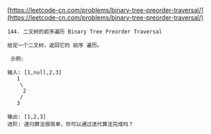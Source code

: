 [https://leetcode-cn.com/problems/binary-tree-preorder-traversal/](https://leetcode-cn.com/problems/binary-tree-preorder-traversal/)

```
144. 二叉树的前序遍历 Binary Tree Preorder Traversal

给定一个二叉树，返回它的 前序 遍历。

 示例:

输入: [1,null,2,3]  
   1
    \
     2
    /
   3 

输出: [1,2,3]
进阶: 递归算法很简单，你可以通过迭代算法完成吗？
```
